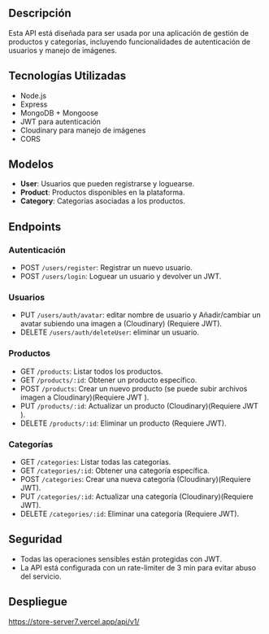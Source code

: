 ## Descripción
Esta API está diseñada para ser usada por una aplicación de gestión de productos y categorías, incluyendo funcionalidades de autenticación de usuarios y manejo de imágenes.

## Tecnologías Utilizadas
- Node.js
- Express
- MongoDB + Mongoose
- JWT para autenticación
- Cloudinary para manejo de imágenes
- CORS


## Modelos
- **User**: Usuarios que pueden registrarse y loguearse.
- **Product**: Productos disponibles en la plataforma.
- **Category**: Categorías asociadas a los productos.

## Endpoints

### Autenticación
- POST `/users/register`: Registrar un nuevo usuario.
- POST `/users/login`: Loguear un usuario y devolver un JWT.

### Usuarios
- PUT `/users/auth/avatar`: editar nombre de usuario y Añadir/cambiar un avatar subiendo una imagen a (Cloudinary) (Requiere JWT).
- DELETE `/users/auth/deleteUser`: eliminar un usuario.

### Productos
- GET `/products`: Listar todos los productos.
- GET `/products/:id`: Obtener un producto específico.
- POST `/products`: Crear un nuevo producto (se puede subir archivos imagen a Cloudinary)(Requiere JWT ).
- PUT `/products/:id`: Actualizar un producto (Cloudinary)(Requiere JWT ).
- DELETE `/products/:id`: Eliminar un producto (Requiere JWT).

### Categorías
- GET `/categories`: Listar todas las categorías.
- GET `/categories/:id`: Obtener una categoría específica.
- POST `/categories`: Crear una nueva categoría (Cloudinary)(Requiere JWT).
- PUT `/categories/:id`: Actualizar una categoría (Cloudinary)(Requiere JWT).
- DELETE `/categories/:id`: Eliminar una categoría (Requiere JWT).

## Seguridad
- Todas las operaciones sensibles están protegidas con JWT.
- La API está configurada con un rate-limiter de 3 min para evitar abuso del servicio.

## Despliegue
https://store-server7.vercel.app/api/v1/